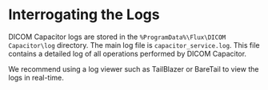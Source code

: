 # Interrogating the Logs

DICOM Capacitor logs are stored in the `%ProgramData%\Flux\DICOM Capacitor\log` directory.  The main log file is
`capacitor_service.log`.  This file contains a detailed log of all operations performed by DICOM Capacitor.

We recommend using a log viewer such as TailBlazer or BareTail to view the logs in real-time.
